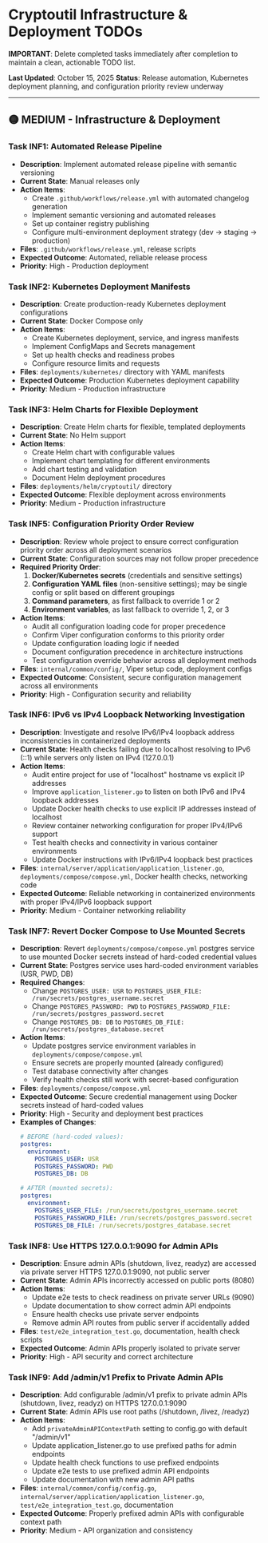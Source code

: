 # Cryptoutil Infrastructure & Deployment TODOs

**IMPORTANT**: Delete completed tasks immediately after completion to maintain a clean, actionable TODO list.

**Last Updated**: October 15, 2025
**Status**: Release automation, Kubernetes deployment planning, and configuration priority review underway

---

## 🟡 MEDIUM - Infrastructure & Deployment

### Task INF1: Automated Release Pipeline
- **Description**: Implement automated release pipeline with semantic versioning
- **Current State**: Manual releases only
- **Action Items**:
  - Create `.github/workflows/release.yml` with automated changelog generation
  - Implement semantic versioning and automated releases
  - Set up container registry publishing
  - Configure multi-environment deployment strategy (dev → staging → production)
- **Files**: `.github/workflows/release.yml`, release scripts
- **Expected Outcome**: Automated, reliable release process
- **Priority**: High - Production deployment

### Task INF2: Kubernetes Deployment Manifests
- **Description**: Create production-ready Kubernetes deployment configurations
- **Current State**: Docker Compose only
- **Action Items**:
  - Create Kubernetes deployment, service, and ingress manifests
  - Implement ConfigMaps and Secrets management
  - Set up health checks and readiness probes
  - Configure resource limits and requests
- **Files**: `deployments/kubernetes/` directory with YAML manifests
- **Expected Outcome**: Production Kubernetes deployment capability
- **Priority**: Medium - Production infrastructure

### Task INF3: Helm Charts for Flexible Deployment
- **Description**: Create Helm charts for flexible, templated deployments
- **Current State**: No Helm support
- **Action Items**:
  - Create Helm chart with configurable values
  - Implement chart templating for different environments
  - Add chart testing and validation
  - Document Helm deployment procedures
- **Files**: `deployments/helm/cryptoutil/` directory
- **Expected Outcome**: Flexible deployment across environments
- **Priority**: Medium - Production infrastructure

### Task INF5: Configuration Priority Order Review
- **Description**: Review whole project to ensure correct configuration priority order across all deployment scenarios
- **Current State**: Configuration sources may not follow proper precedence
- **Required Priority Order**:
  1. **Docker/Kubernetes secrets** (credentials and sensitive settings)
  2. **Configuration YAML files** (non-sensitive settings); may be single config or split based on different groupings
  3. **Command parameters**, as first fallback to override 1 or 2
  4. **Environment variables**, as last fallback to override 1, 2, or 3
- **Action Items**:
  - Audit all configuration loading code for proper precedence
  - Confirm Viper configuration conforms to this priority order
  - Update configuration loading logic if needed
  - Document configuration precedence in architecture instructions
  - Test configuration override behavior across all deployment methods
- **Files**: `internal/common/config/`, Viper setup code, deployment configs
- **Expected Outcome**: Consistent, secure configuration management across all environments
- **Priority**: High - Configuration security and reliability

### Task INF6: IPv6 vs IPv4 Loopback Networking Investigation
- **Description**: Investigate and resolve IPv6/IPv4 loopback address inconsistencies in containerized deployments
- **Current State**: Health checks failing due to localhost resolving to IPv6 (::1) while servers only listen on IPv4 (127.0.0.1)
- **Action Items**:
  - Audit entire project for use of "localhost" hostname vs explicit IP addresses
  - Improve `application_listener.go` to listen on both IPv6 and IPv4 loopback addresses
  - Update Docker health checks to use explicit IP addresses instead of localhost
  - Review container networking configuration for proper IPv4/IPv6 support
  - Test health checks and connectivity in various container environments
  - Update Docker instructions with IPv6/IPv4 loopback best practices
- **Files**: `internal/server/application/application_listener.go`, `deployments/compose/compose.yml`, Docker health checks, networking code
- **Expected Outcome**: Reliable networking in containerized environments with proper IPv4/IPv6 loopback support
- **Priority**: Medium - Container networking reliability

### Task INF7: Revert Docker Compose to Use Mounted Secrets
- **Description**: Revert `deployments/compose/compose.yml` postgres service to use mounted Docker secrets instead of hard-coded credential values
- **Current State**: Postgres service uses hard-coded environment variables (USR, PWD, DB)
- **Required Changes**:
  - Change `POSTGRES_USER: USR` to `POSTGRES_USER_FILE: /run/secrets/postgres_username.secret`
  - Change `POSTGRES_PASSWORD: PWD` to `POSTGRES_PASSWORD_FILE: /run/secrets/postgres_password.secret`
  - Change `POSTGRES_DB: DB` to `POSTGRES_DB_FILE: /run/secrets/postgres_database.secret`
- **Action Items**:
  - Update postgres service environment variables in `deployments/compose/compose.yml`
  - Ensure secrets are properly mounted (already configured)
  - Test database connectivity after changes
  - Verify health checks still work with secret-based configuration
- **Files**: `deployments/compose/compose.yml`
- **Expected Outcome**: Secure credential management using Docker secrets instead of hard-coded values
- **Priority**: High - Security and deployment best practices
- **Examples of Changes**:
  ```yaml
  # BEFORE (hard-coded values):
  postgres:
    environment:
      POSTGRES_USER: USR
      POSTGRES_PASSWORD: PWD
      POSTGRES_DB: DB

  # AFTER (mounted secrets):
  postgres:
    environment:
      POSTGRES_USER_FILE: /run/secrets/postgres_username.secret
      POSTGRES_PASSWORD_FILE: /run/secrets/postgres_password.secret
      POSTGRES_DB_FILE: /run/secrets/postgres_database.secret
  ```

### Task INF8: Use HTTPS 127.0.0.1:9090 for Admin APIs
- **Description**: Ensure admin APIs (shutdown, livez, readyz) are accessed via private server HTTPS 127.0.0.1:9090, not public server
- **Current State**: Admin APIs incorrectly accessed on public ports (8080)
- **Action Items**:
  - Update e2e tests to check readiness on private server URLs (9090)
  - Update documentation to show correct admin API endpoints
  - Ensure health checks use private server endpoints
  - Remove admin API routes from public server if accidentally added
- **Files**: `test/e2e_integration_test.go`, documentation, health check scripts
- **Expected Outcome**: Admin APIs properly isolated to private server
- **Priority**: High - API security and correct architecture

### Task INF9: Add /admin/v1 Prefix to Private Admin APIs
- **Description**: Add configurable /admin/v1 prefix to private admin APIs (shutdown, livez, readyz) on HTTPS 127.0.0.1:9090
- **Current State**: Admin APIs use root paths (/shutdown, /livez, /readyz)
- **Action Items**:
  - Add `privateAdminAPIContextPath` setting to config.go with default "/admin/v1"
  - Update application_listener.go to use prefixed paths for admin endpoints
  - Update health check functions to use prefixed endpoints
  - Update e2e tests to use prefixed admin API endpoints
  - Update documentation with new admin API paths
- **Files**: `internal/common/config/config.go`, `internal/server/application/application_listener.go`, `test/e2e_integration_test.go`, documentation
- **Expected Outcome**: Properly prefixed admin APIs with configurable context path
- **Priority**: Medium - API organization and consistency
